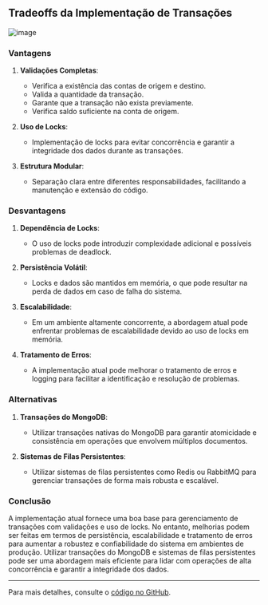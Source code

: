 ## Tradeoffs da Implementação de Transações

![image](https://github.com/user-attachments/assets/48483418-6b3b-45e9-982b-65c9c9b67403)


### Vantagens

1. **Validações Completas**:

   - Verifica a existência das contas de origem e destino.
   - Valida a quantidade da transação.
   - Garante que a transação não exista previamente.
   - Verifica saldo suficiente na conta de origem.

2. **Uso de Locks**:

   - Implementação de locks para evitar concorrência e garantir a integridade dos dados durante as transações.

3. **Estrutura Modular**:
   - Separação clara entre diferentes responsabilidades, facilitando a manutenção e extensão do código.

### Desvantagens

1. **Dependência de Locks**:

   - O uso de locks pode introduzir complexidade adicional e possíveis problemas de deadlock.

2. **Persistência Volátil**:

   - Locks e dados são mantidos em memória, o que pode resultar na perda de dados em caso de falha do sistema.

3. **Escalabilidade**:

   - Em um ambiente altamente concorrente, a abordagem atual pode enfrentar problemas de escalabilidade devido ao uso de locks em memória.

4. **Tratamento de Erros**:
   - A implementação atual pode melhorar o tratamento de erros e logging para facilitar a identificação e resolução de problemas.

### Alternativas

1. **Transações do MongoDB**:

   - Utilizar transações nativas do MongoDB para garantir atomicidade e consistência em operações que envolvem múltiplos documentos.

2. **Sistemas de Filas Persistentes**:

   - Utilizar sistemas de filas persistentes como Redis ou RabbitMQ para gerenciar transações de forma mais robusta e escalável.

### Conclusão

A implementação atual fornece uma boa base para gerenciamento de transações com validações e uso de locks. No entanto, melhorias podem ser feitas em termos de persistência, escalabilidade e tratamento de erros para aumentar a robustez e confiabilidade do sistema em ambientes de produção. Utilizar transações do MongoDB e sistemas de filas persistentes pode ser uma abordagem mais eficiente para lidar com operações de alta concorrência e garantir a integridade dos dados.

---

Para mais detalhes, consulte o [código no GitHub](https://github.com/lusqua/graphql-backend/blob/main/src/modules/transactions/resolvers/makeTransaction.ts).
